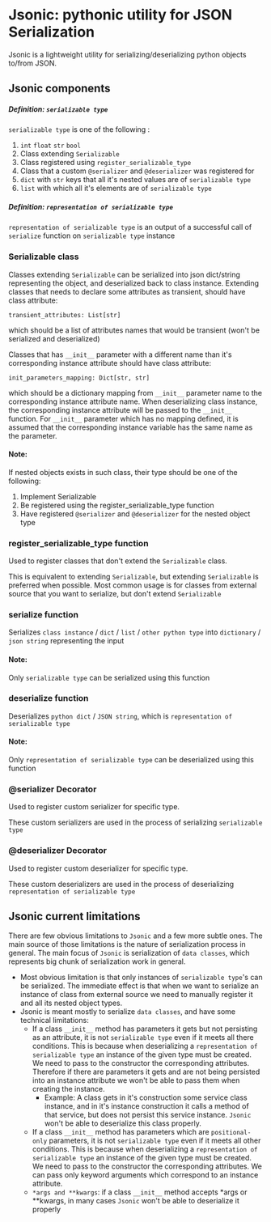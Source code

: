 # Jsonic: pythonic utility for JSON Serialization

Jsonic is a lightweight utility for serializing/deserializing python objects to/from JSON.

## Jsonic components

##### Definition: `serializable type`  
`serializable type` is one of the following :
1. `int` `float` `str` `bool`
1. Class extending ``Serializable``
2. Class registered using ``register_serializable_type`` 
3. Class that a custom `@serializer` and `@deserializer` was registered for
4. `dict` with `str` keys that all it's nested values are of `serializable type`
4. `list` with which all it's elements are of `serializable type`  


##### Definition: `representation of serializable type`
`representation of serializable type` is an output of a successful call of `serialize` function on `serializable type` instance


### Serializable class
Classes extending `Serializable` can be serialized into json dict/string representing the object,
and deserialized back to class instance.
Extending classes that needs to declare some attributes as transient, should have
class attribute:

    transient_attributes: List[str]
    
which should be a list of attributes names that would be transient (won't be serialized and deserialized)

Classes that has `__init__` parameter with a different name than it's corresponding instance attribute should have class attribute:

    init_parameters_mapping: Dict[str, str]
    
which should be a dictionary mapping from `__init__` parameter name to the corresponding instance attribute name.
When deserializing class instance, the corresponding instance attribute will be passed to the `__init__` function.
For `__init__` parameter which has no mapping defined, it is assumed that the corresponding instance variable has
the same name as the parameter.


#### Note:
If nested objects exists in such class, their type should be one of the following:
1. Implement Serializable
2. Be registered using the register_serializable_type function
3. Have registered `@serializer` and `@deserializer` for the nested object type

### register_serializable_type function
Used to register classes that don't extend the `Serializable` class.

This is equivalent to extending `Serializable`, but extending `Serializable` is preferred when possible. 
Most common usage is for classes from external source that you want to serialize, but don't extend `Serializable`

### serialize function
Serializes ``class instance`` / ``dict`` / ``list`` / ``other python type`` into ``dictionary`` / ``json string`` representing the input

#### Note:
Only ``serializable type`` can be serialized using this function

### deserialize function
Deserializes `python dict` / `JSON string`, which is `representation of serializable type`

#### Note:
Only ``representation of serializable type`` can be deserialized using this function

### @serializer Decorator
Used to register custom serializer for specific type.

These custom serializers are used in the process of serializing `serializable type`   

### @deserializer Decorator
Used to register custom deserializer for specific type.

These custom deserializers are used in the process of deserializing `representation of serializable type`

## Jsonic current limitations
There are few obvious limitations to `Jsonic` and a few more subtle ones.
The main source of those limitations is the nature of serialization process in general.
The main focus of `Jsonic` is serialization of `data classes`, which represents big chunk 
of serialization work in general.

- Most obvious limitation is that only instances of `serializable type`'s can be serialized.
The immediate effect is that when we want to serialize an instance of class from external source we need to manually register it and all its
nested object types.
- Jsonic is meant mostly to serialize `data classes`, and have some technical limitations:
    - If a class `__init__` method has parameters it gets but not persisting as an attribute, it is not `serializable type` even if it meets
     all there conditions.
     This is because when deserializing a `representation of serializable type` an instance of the given type must be created.
     We need to pass to the constructor the corresponding attributes. Therefore if there are parameters it gets and are not 
     being persisted into an instance attribute we won't be able to pass them when creating the instance.
        - Example: A class gets in it's construction some service class instance, and in it's instance construction
        it calls a method of that service, but does not persist this service instance. 
        `Jsonic` won't be able to deserialize this class properly.     
    - If a class `__init__` method has parameters which are `positional-only` parameters, it is not `serializable type` even if it meets
    all other conditions.
    This is because when deserializing a `representation of serializable type` an instance of the given type must be created.
    We need to pass to the constructor the corresponding attributes. We can pass only keyword arguments which correspond to 
    an instance attribute.
    - `*args and **kwargs`: if a class `__init__` method accepts *args or **kwargs, in many cases `Jsonic` won't be able to
     deserialize it properly
